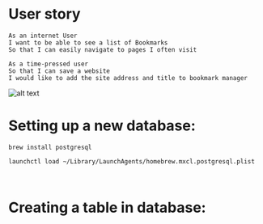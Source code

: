# User story
```
As an internet User
I want to be able to see a list of Bookmarks
So that I can easily navigate to pages I often visit
```

```
As a time-pressed user
So that I can save a website
I would like to add the site address and title to bookmark manager
```

![alt text](https://github.com/taneejaram/bookmark-challenge/blob/master/image/Domain%20Model.jpg "Domain Model")

# Setting up a new database:
```brew install postgresql```

```ln -sfv /usr/local/opt/postgresql/*.plist ~/Library/LaunchAgents
launchctl load ~/Library/LaunchAgents/homebrew.mxcl.postgresql.plist
```

```psql postgres
```

```CREATE DATABASE "database_name";
```

# Creating a table in database:
```\c database_name
```

```CREATE TABLE table_name (column_name type)
```
